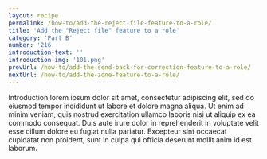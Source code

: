 ```yaml
---
layout: recipe
permalink: /how-to/add-the-reject-file-feature-to-a-role/
title: 'Add the "Reject file" feature to a role'
category: 'Part B'
number: '216'
introduction-text: ''
introduction-img: '101.png'
prevUrl: /how-to/add-the-send-back-for-correction-feature-to-a-role/
nextUrl: /how-to/add-the-zone-feature-to-a-role/
---
```


Introduction lorem ipsum dolor sit amet, consectetur adipiscing elit, sed do eiusmod tempor incididunt ut labore et dolore magna aliqua. Ut enim ad minim veniam, quis nostrud exercitation ullamco laboris nisi ut aliquip ex ea commodo consequat. Duis aute irure dolor in reprehenderit in voluptate velit esse cillum dolore eu fugiat nulla pariatur. Excepteur sint occaecat cupidatat non proident, sunt in culpa qui officia deserunt mollit anim id est laborum.

